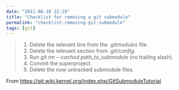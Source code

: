 ```yaml
---
date: "2011-08-10 22:19"
title: "Checklist for removing a git submodule"
permalink: "checklist-removing-git-submodule"
tags: [git]
---
```


<blockquote cite="https://git.wiki.kernel.org/index.php/GitSubmoduleTutorial">
<ol>
	<li>Delete the relevant line from the <em>.gitmodules</em> file.</li>
	<li>Delete the relevant section from <em>.git/config</em>.</li>
	<li>Run <em>git rm --cached path_to_submodule</em> (no trailing slash).</li>
	<li>Commit the superproject.</li>
	<li>Delete the now untracked submodule files.</li>
</ol>
</blockquote>
From <a href="https://git.wiki.kernel.org/index.php/GitSubmoduleTutorial">https://git.wiki.kernel.org/index.php/GitSubmoduleTutorial</a>
